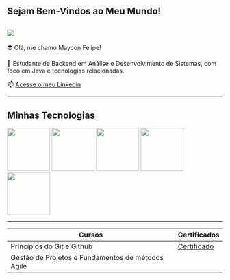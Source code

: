 ## Sejam Bem-Vindos ao Meu Mundo!

![](https://media.tenor.com/k_FD58xnsicAAAAj/work-internet.gif)
--------------

👽 Olá, me chamo Maycon Felipe!

🎒 Estudante de Backend em Análise e Desenvolvimento de Sistemas, com foco em Java e tecnologias relacionadas.

📫 [Acesse o meu Linkedin](https://www.linkedin.com/in/maycon-felipe-ba6939304/)

-----

## Minhas Tecnologias

<img src ="https://cdn.jsdelivr.net/gh/devicons/devicon@latest/icons/java/java-plain-wordmark.svg" width="100px">
<img src ="https://cdn.jsdelivr.net/gh/devicons/devicon@latest/icons/python/python-original-wordmark.svg" width="100px">

<img src ="https://cdn.jsdelivr.net/gh/devicons/devicon@latest/icons/azuresqldatabase/azuresqldatabase-original.svg" width="100px">


<img src ="https://cdn.jsdelivr.net/gh/devicons/devicon@latest/icons/git/git-plain-wordmark.svg" width="100px">
<img src ="https://cdn.jsdelivr.net/gh/devicons/devicon@latest/icons/github/github-original-wordmark.svg" width="100px">

------
| Cursos | Certificados |
|-------- | ---------------- |
| Príncipios do Git e Github |[Certificado](https://hermes.dio.me/certificates/VSH3JI59.pdf)
|Gestão de Projetos e Fundamentos de métodos Agile|

<!--
**mayconfp/mayconfp** is a ✨ _special_ ✨ repository because its `README.md` (this file) appears on your GitHub profile.

Here are some ideas to get you started:

- 🔭 I’m currently working on ...
- 🌱 I’m currently learning ...
- 👯 I’m looking to collaborate on ...
- 🤔 I’m looking for help with ...
- 💬 Ask me about ...
- 📫 How to reach me: ...
- 😄 Pronouns: ...
- ⚡ Fun fact: ...
-->
